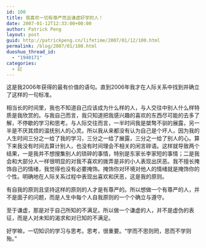 ```yaml
---
id: 100
title: 我喜欢一切有尊严而且谦虚好学的人！
date: 2007-01-12T12:33:00+00:00
author: Patrick Peng
layout: post
guid: http://patrickpeng.cn/lifetime/2007/01/12/100.html
permalink: /blog/2007/01/100.html
duoshuo_thread_id:
  - "1940171"
categories:
  - 記
---
```

<p>这是我2006年获得的最有价值的语句。直到2006年我才在人际关系中找到并确立了这样的一句标准。</p>  <p>相当长的时间里，我也不知道自己应该成为什么样的人，与人交往中别人什么样特质是我欣赏的。与我自己而言，我只知道把我感兴趣的喜欢的东西尽可能的去多了解，不停歇的学习和思考。与人际交往而言，一半时间我是桀骜不驯的展露，另一半是不厌其烦的温抚别人的心灵。所以我从来都没有认为自己是个坏人，因为我的人生时间三分之一给了我的学习，三分之一给了展露，三分之一给了别人的心。算下来我没有时间去算计别人，也没有时间理会不相关的闲言碎语。这样就导致两个结果，一是我并不想搜集别人的琐碎的事情，特别是东家长李家短的事情；二是我会和大部分人一样很明显的对我不喜欢的拨弄是非的小人表现出厌恶。我不擅长掩饰自己的情绪，我觉得也没有必要掩饰。掩饰你对环境对他人的情绪就是掩饰你的个性。明确地在人际关系过程中表现出喜欢和厌恶，这是我的原则。</p>  <p>有自我的原则且坚持这样的原则的人才是有尊严的。所以想做一个有尊严的人，并不是面子的问题，而是人生中每个人自我原则的一个个确立与遵守。</p>  <p>至于谦虚，那是对于自己所知的不满足。所以做一个谦虚的人，并不是虚伪的表征，而是人对未知的渴求和对已知的不满足。</p>  <p>好学嘛，一切知识的学习与思考。思考，很重要。“学而不思则罔，思而不学则殆。”</p>